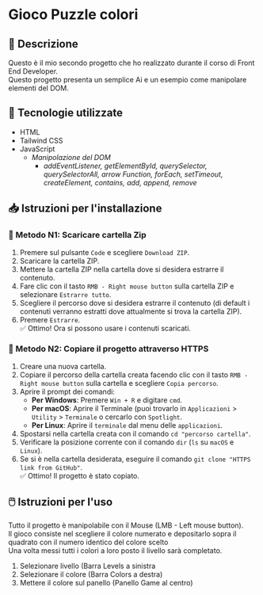 # Gioco Puzzle colori

## 📝 Descrizione
Questo è il mio secondo progetto che ho realizzato durante il corso di Front End Developer. 
<br>Questo progetto presenta un semplice Ai e un esempio come manipolare elementi del DOM.</br>

## 🔧 Tecnologie utilizzate
- HTML
- Tailwind CSS
- JavaScript
    - *Manipolazione del DOM*
        - *addEventListener, getElementById, querySelector, querySelectorAll, arrow Function, forEach, setTimeout, createElement, contains, add, append, remove*
  
## 📥 Istruzioni per l'installazione

  ### :small_blue_diamond: Metodo N1: Scaricare cartella Zip
  1. Premere sul pulsante `Code` e scegliere `Download ZIP`.
  2. Scaricare la cartella ZIP.
  3. Mettere la cartella ZIP nella cartella dove si desidera estrarre il contenuto.
  4. Fare clic con il tasto `RMB - Right mouse button` sulla cartella ZIP e selezionare `Estrarre tutto`.
  5. Scegliere il percorso dove si desidera estrarre il contenuto (di default i contenuti verranno estratti dove attualmente si trova la cartella ZIP).
  6. Premere `Estrarre`.
  <br>✅ Ottimo! Ora si possono usare i contenuti scaricati.</br>

### :small_blue_diamond: Metodo N2: Copiare il progetto attraverso HTTPS
1. Creare una nuova cartella.
2. Copiare il percorso della cartella creata facendo clic con il tasto `RMB - Right mouse button` sulla cartella e scegliere `Copia percorso`.
3. Aprire il prompt dei comandi:
    - **Per Windows**: Premere `Win + R` e digitare `cmd`.
    - **Per macOS**: Aprire il Terminale (puoi trovarlo in `Applicazioni` > `Utility` > `Terminale` o cercarlo con `Spotlight`.
    - **Per Linux**: Aprire il `terminale` dal menu delle `applicazioni`.
4. Spostarsi nella cartella creata con il comando `cd "percorso cartella"`.
5. Verificare la posizione corrente con il comando `dir` (`ls` su `macOS` e `Linux`).
6. Se si è nella cartella desiderata, eseguire il comando `git clone "HTTPS link from GitHub"`.
<br>✅ Ottimo! Il progetto è stato copiato.</br>

## 🖱️ Istruzioni per l'uso
Tutto il progetto è manipolabile con il Mouse (LMB - Left mouse button).
<br>Il gioco consiste nel scegliere il colore numerato e depositarlo sopra il quadrato con il numero identico del colore scelto</br>
Una volta messi tutti i colori a loro posto il livello sarà completato.
1. Selezionare livello (Barra Levels a sinistra
2. Selezionare il colore (Barra Colors a destra)
3. Mettere il colore sul panello (Panello Game al centro)
